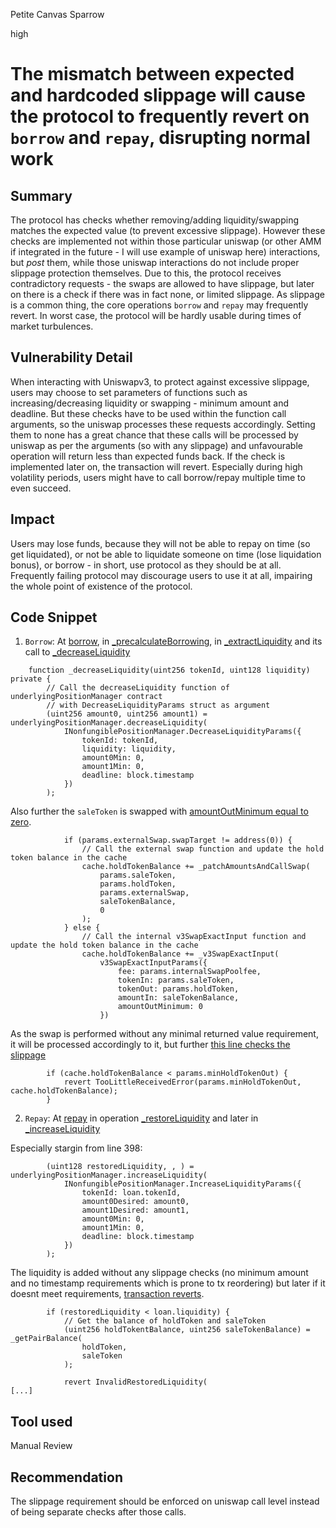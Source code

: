 Petite Canvas Sparrow

high

# The mismatch between expected and hardcoded slippage will cause the protocol to frequently revert on `borrow` and `repay`, disrupting normal work
## Summary
The protocol has checks whether removing/adding liquidity/swapping matches the expected value (to prevent excessive slippage). However these checks are implemented not within those particular uniswap (or other AMM if integrated in the future - I will use example of uniswap here) interactions, but *post* them, while those uniswap interactions do not include proper slippage protection themselves. Due to this, the protocol receives contradictory requests - the swaps are allowed to have slippage, but later on there is a check if there was in fact none, or limited slippage. As slippage is a common thing, the core operations `borrow` and `repay` may frequently revert. In worst case, the protocol will be hardly usable during times of market turbulences.

## Vulnerability Detail
When interacting with Uniswapv3, to protect against excessive slippage, users may choose to set parameters of functions such as increasing/decreasing liquidity or swapping - minimum amount and deadline. But these checks have to be used within the function call arguments, so the uniswap processes these requests accordingly. Setting them to none has a great chance that these calls will be processed by uniswap as per the arguments (so with any slippage) and unfavourable operation will return less than expected funds back. If the check is implemented later on, the transaction will revert. Especially during high volatility periods, users might have to call borrow/repay multiple time to even succeed.

## Impact
Users may lose funds, because they will not be able to repay on time (so get liquidated), or not be able to liquidate someone on time (lose liquidation bonus), or borrow - in short, use protocol as they should be at all.
Frequently failing protocol may discourage users to use it at all, impairing the whole point of existence of the protocol.

## Code Snippet
1. `Borrow`: At [borrow](https://github.com/sherlock-audit/2023-10-real-wagmi/blob/main/wagmi-leverage/contracts/LiquidityBorrowingManager.sol#L465), in [_precalculateBorrowing](https://github.com/sherlock-audit/2023-10-real-wagmi/blob/main/wagmi-leverage/contracts/LiquidityBorrowingManager.sol#L833), in [_extractLiquidity](https://github.com/sherlock-audit/2023-10-real-wagmi/blob/main/wagmi-leverage/contracts/abstract/LiquidityManager.sol#L209) and its call to [_decreaseLiquidity ](https://github.com/sherlock-audit/2023-10-real-wagmi/blob/main/wagmi-leverage/contracts/abstract/LiquidityManager.sol#L349) 

```solidity
    function _decreaseLiquidity(uint256 tokenId, uint128 liquidity) private {
        // Call the decreaseLiquidity function of underlyingPositionManager contract
        // with DecreaseLiquidityParams struct as argument
        (uint256 amount0, uint256 amount1) = underlyingPositionManager.decreaseLiquidity(
            INonfungiblePositionManager.DecreaseLiquidityParams({
                tokenId: tokenId,
                liquidity: liquidity,
                amount0Min: 0,
                amount1Min: 0,
                deadline: block.timestamp
            })
        );
```

Also further the `saleToken` is swapped with [amountOutMinimum equal to zero](https://github.com/sherlock-audit/2023-10-real-wagmi/blob/main/wagmi-leverage/contracts/LiquidityBorrowingManager.sol#L875-L893).


```solidity
            if (params.externalSwap.swapTarget != address(0)) {
                // Call the external swap function and update the hold token balance in the cache
                cache.holdTokenBalance += _patchAmountsAndCallSwap(
                    params.saleToken,
                    params.holdToken,
                    params.externalSwap,
                    saleTokenBalance,
                    0
                );
            } else {
                // Call the internal v3SwapExactInput function and update the hold token balance in the cache
                cache.holdTokenBalance += _v3SwapExactInput(
                    v3SwapExactInputParams({
                        fee: params.internalSwapPoolfee,
                        tokenIn: params.saleToken,
                        tokenOut: params.holdToken,
                        amountIn: saleTokenBalance,
                        amountOutMinimum: 0
                    })
```

As the swap is performed without any minimal returned value requirement, it will be processed accordingly to it, but further [this line checks the slippage](https://github.com/sherlock-audit/2023-10-real-wagmi/blob/main/wagmi-leverage/contracts/LiquidityBorrowingManager.sol#L899-L901)

```solidity
        if (cache.holdTokenBalance < params.minHoldTokenOut) {
            revert TooLittleReceivedError(params.minHoldTokenOut, cache.holdTokenBalance);
        }
```



2. `Repay`: At [repay](https://github.com/sherlock-audit/2023-10-real-wagmi/blob/main/wagmi-leverage/contracts/LiquidityBorrowingManager.sol#L532) in operation [_restoreLiquidity](https://github.com/sherlock-audit/2023-10-real-wagmi/blob/main/wagmi-leverage/contracts/abstract/LiquidityManager.sol#L223) and later in [_increaseLiquidity](https://github.com/sherlock-audit/2023-10-real-wagmi/blob/main/wagmi-leverage/contracts/abstract/LiquidityManager.sol#L386)

Especially stargin from line 398:
```solidity
        (uint128 restoredLiquidity, , ) = underlyingPositionManager.increaseLiquidity(
            INonfungiblePositionManager.IncreaseLiquidityParams({
                tokenId: loan.tokenId,
                amount0Desired: amount0,
                amount1Desired: amount1,
                amount0Min: 0,
                amount1Min: 0,
                deadline: block.timestamp
            })
        );
```
The liquidity is added without any slippage checks (no minimum amount and no timestamp requirements which is prone to tx reordering) but later if it doesnt meet requirements, [transaction reverts](https://github.com/sherlock-audit/2023-10-real-wagmi/blob/main/wagmi-leverage/contracts/abstract/LiquidityManager.sol#L410C2-L417C45).

```solidity
        if (restoredLiquidity < loan.liquidity) {
            // Get the balance of holdToken and saleToken
            (uint256 holdTokentBalance, uint256 saleTokenBalance) = _getPairBalance(
                holdToken,
                saleToken
            );

            revert InvalidRestoredLiquidity(
[...]
```


## Tool used

Manual Review

## Recommendation
The slippage requirement should be enforced on uniswap call level instead of being separate checks after those calls.
